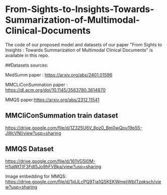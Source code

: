 # From-Sights-to-Insights-Towards-Summarization-of-Multimodal-Clinical-Documents
The code of our proposed model and  datasets of our paper "From Sights to Insights : Towards Summarization of Multimodal Clinical Documents" is available in this repo.


##Datasets sources:

MedSumm paper : https://arxiv.org/abs/2401.01596

MMCLiConSummation paper : https://dl.acm.org/doi/10.1145/3583780.3614870

MMQS paper:https://arxiv.org/abs/2312.11541








##  MMCliConSummation train dataset

https://drive.google.com/file/d/1Z325U6V_8pz0_Bm0wQpu19p55-JWcVNl/view?usp=sharing

## MMQS Dataset

https://drive.google.com/file/d/161VG5I0M-H1iaWtTIF3Fdt5Jo9hFVBka/view?usp=sharing


Image embedding for MMQS: https://drive.google.com/file/d/1jdJLcPQ9Tia1QSKEKWmejjWbITzqksch/view?usp=sharing



